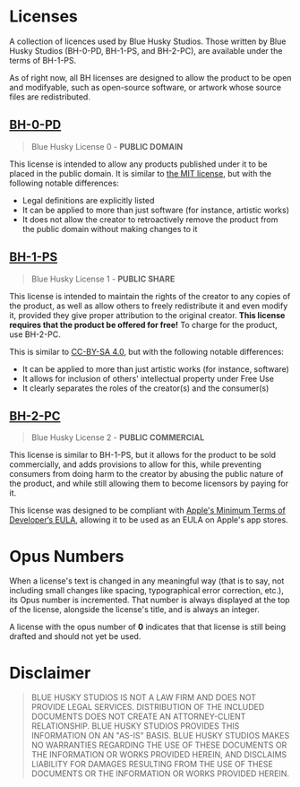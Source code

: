 
# Licenses #

A collection of licences used by Blue Husky Studios. Those written by Blue Husky Studios (BH-0-PD, BH-1-PS, and BH-2-PC), are available under the terms of BH-1-PS.

As of right now, all BH licenses are designed to allow the product to be open and modifyable, such as open-source software, or artwork whose source files are redistributed.



## [BH-0-PD](./Licenses/BH-0-PD.txt) ##
> Blue Husky License 0 - **PUBLIC DOMAIN**

This license is intended to allow any products published under it to be placed in the public domain. It is similar to [the MIT license](https://en.wikipedia.org/wiki/MIT_License), but with the following notable differences:

-   Legal definitions are explicitly listed
-   It can be applied to more than just software (for instance, artistic works)
-   It does not allow the creator to retroactively remove the product from the public domain without making changes to it



## [BH-1-PS](./Licenses/BH-1-PS.txt) ##
> Blue Husky License 1 - **PUBLIC SHARE**

This license is intended to maintain the rights of the creator to any copies of the product, as well as allow others to freely redistribute it and even modify it, provided they give proper attribution to the original creator. **This license requires that the product be offered for free!** To charge for the product, use BH-2-PC.

This is similar to [CC-BY-SA 4.0](https://creativecommons.org/licenses/by-sa/4.0/), but with the following notable differences:

-   It can be applied to more than just artistic works (for instance, software)
-   It allows for inclusion of others' intellectual property under Free Use
-   It clearly separates the roles of the creator(s) and the consumer(s)



## [BH-2-PC](./Licenses/BH-2-PC.txt) ##
> Blue Husky License 2 - **PUBLIC COMMERCIAL**

This license is similar to BH-1-PS, but it allows for the product to be sold commercially, and adds provisions to allow for this, while preventing consumers from doing harm to the creator by abusing the public nature of the product, and while still allowing them to become licensors by paying for it.

This license was designed to be compliant with [Apple's Minimum Terms of Developer&lsquo;s EULA](https://www.apple.com/legal/internet-services/itunes/dev/minterms/), allowing it to be used as an EULA on Apple's app stores.



# Opus Numbers #

When a license's text is changed in any meaningful way (that is to say, not including small changes like spacing, typographical error correction, etc.), its Opus number is incremented. That number is always displayed at the top of the license, alongside the license's title, and is always an integer.

A license with the opus number of **0** indicates that that license is still being drafted and should not yet be used.



# Disclaimer #

> BLUE HUSKY STUDIOS IS NOT A LAW FIRM AND DOES NOT PROVIDE LEGAL SERVICES. DISTRIBUTION OF THE INCLUDED DOCUMENTS DOES NOT CREATE AN ATTORNEY-CLIENT RELATIONSHIP. BLUE HUSKY STUDIOS PROVIDES THIS INFORMATION ON AN "AS-IS" BASIS. BLUE HUSKY STUDIOS MAKES NO WARRANTIES REGARDING THE USE OF THESE DOCUMENTS OR THE INFORMATION OR WORKS PROVIDED HEREIN, AND DISCLAIMS LIABILITY FOR DAMAGES RESULTING FROM THE USE OF THESE DOCUMENTS OR THE INFORMATION OR WORKS PROVIDED HEREIN.
